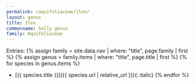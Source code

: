 ```yaml
---
permalink: /aquifoliaceae/ilex/
layout: genus
title: Ilex
commonname: holly genus
family: Aquifoliaceae
---
```


Entries:
{% assign family = site.data.nav | where: "title", page.family | first %}
{% assign genus = family.items | where: "title", page.title | first %}
{% for species in genus.items %}
  - [{{ species.title }}]({{ species.url | relative_url }}){:.italic}
{% endfor %}
